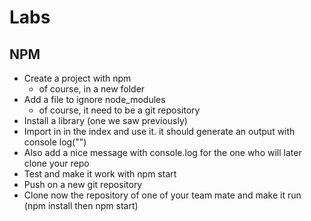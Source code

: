 # Labs
## NPM

- Create a project with npm
    - of course, in a new folder
- Add a file to ignore node_modules 
    - of course, it need to be a git repository
- Install a library (one we saw previously)
- Import in in the index and use it. it should generate an output with console log("")
- Also add a nice message with console.log for the one who will later clone your repo
- Test and make it work with npm start
- Push on a new git repository
- Clone now the repository of one of your team mate and make it run (npm install then npm start)